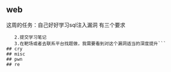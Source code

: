## web
这周的任务：自己好好学习sql注入漏洞
有三个要求
```1.使用docker或者phpstudy搭建sqllabs靶场
   2.提交学习笔记
   3.在靶场或者去联系平台找题做，我需要看到对这个漏洞适当的深度提升```
## cry
## misc
## pwn
## re
